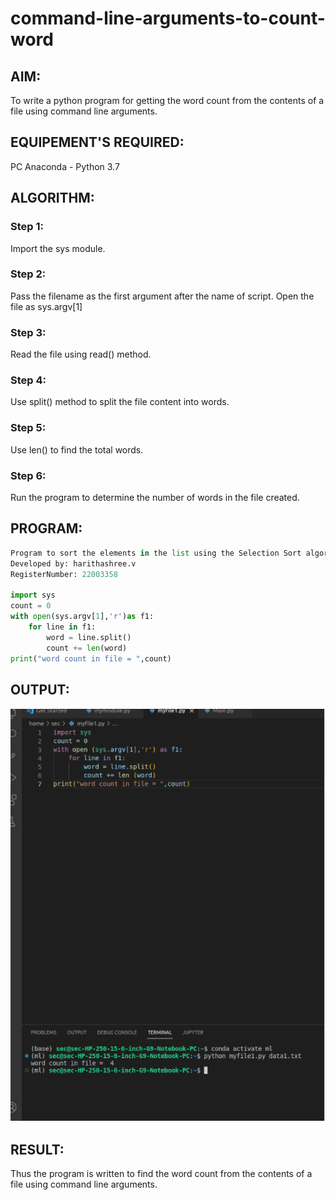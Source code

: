 # command-line-arguments-to-count-word
## AIM:
To write a python program for getting the word count from the contents of a file using command line arguments.
## EQUIPEMENT'S REQUIRED: 
PC
Anaconda - Python 3.7
## ALGORITHM: 
### Step 1:
Import the sys module.

### Step 2:
Pass the filename as the first argument after the name of script. Open the file as sys.argv[1]

### Step 3:
Read the file using read() method.

### Step 4:
Use split() method to split the file content into words.

### Step 5:
Use len() to find the total words.

### Step 6:
Run the program to determine the number of words in the file created.


## PROGRAM:
```python
Program to sort the elements in the list using the Selection Sort algorithm.
Developed by: harithashree.v
RegisterNumber: 22003358

import sys
count = 0
with open(sys.argv[1],'r')as f1:
    for line in f1:
        word = line.split()
        count += len(word)
print("word count in file = ",count)
```

## OUTPUT:
![output](/Screenshot%20from%202023-01-26%2015-06-11.png)


## RESULT:
Thus the program is written to find the word count from the contents of a file using command line arguments.
